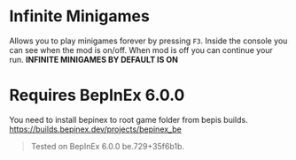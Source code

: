 # Infinite Minigames

Allows you to play minigames forever by pressing `F3`. Inside the console you can see when the mod is on/off.
When mod is off you can continue your run. **INFINITE MINIGAMES BY DEFAULT IS ON**

# Requires BepInEx 6.0.0
You need to install bepinex to root game folder from bepis builds.
https://builds.bepinex.dev/projects/bepinex_be
> Tested on BepInEx 6.0.0 be.729+35f6b1b.
